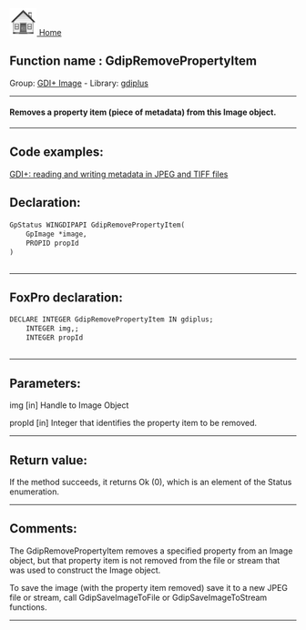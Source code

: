 [<img src="../../images/home.png"> Home ](https://github.com/VFPX/Win32API)  

## Function name : GdipRemovePropertyItem
Group: [GDI+ Image](../../functions_group.md#GDIplus_Image)  -  Library: [gdiplus](../../Libraries.md#gdiplus)  
***  


#### Removes a property item (piece of metadata) from this Image object.
***  


## Code examples:
[GDI+: reading and writing metadata in JPEG and TIFF files](../../samples/sample_461.md)  

## Declaration:
```foxpro  
GpStatus WINGDIPAPI GdipRemovePropertyItem(
	GpImage *image,
	PROPID propId
)
  
```  
***  


## FoxPro declaration:
```foxpro  
DECLARE INTEGER GdipRemovePropertyItem IN gdiplus;
	INTEGER img,;
	INTEGER propId
  
```  
***  


## Parameters:
img
[in] Handle to Image Object

propId
[in] Integer that identifies the property item to be removed.   
***  


## Return value:
If the method succeeds, it returns Ok (0), which is an element of the Status enumeration.  
***  


## Comments:
The GdipRemovePropertyItem removes a specified property from an Image object, but that property item is not removed from the file or stream that was used to construct the Image object.   
  
To save the image (with the property item removed) save it to a new JPEG file or stream, call GdipSaveImageToFile or GdipSaveImageToStream functions.  
  
***  

